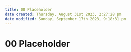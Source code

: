 ```yaml
---
title: 00 Placeholder
date created: Thursday, August 31st 2023, 2:27:28 pm
date modified: Sunday, September 17th 2023, 9:18:31 pm
---
```


# 00 Placeholder
